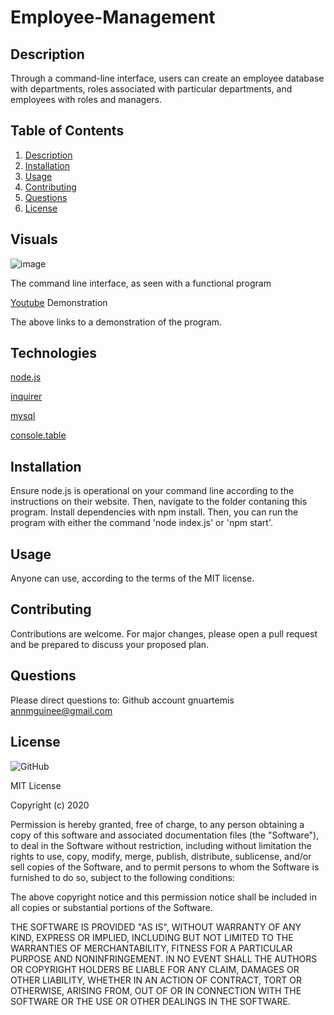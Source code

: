 # Employee-Management
## Description
Through a command-line interface, users can create an employee database with departments, roles associated with particular departments, and employees with roles and managers.

## Table of Contents
1. [Description](#-Description)
1. [Installation](#Installation)
1. [Usage](#Usage)
1. [Contributing](#Contributing)
1. [Questions](#Questions)
1. [License](#License)

## Visuals 

![image](placeholder)

The command line interface, as seen with a functional program

[Youtube](https://youtu.be/SXk22HcLoXc) Demonstration

The above links to a demonstration of the program.

## Technologies 

[node.js]( https://nodejs.org/en/)

[inquirer](https://www.npmjs.com/package/inquirer)

[mysql](https://www.npmjs.com/package/mysql)

[console.table](https://www.npmjs.com/package/console.table)

## Installation
Ensure node.js is operational on your command line according to the instructions on their website.  Then, navigate to the folder contaning this program. Install dependencies with npm install. Then, you can run the program with either the command 'node index.js' or 'npm start'.

## Usage
Anyone can use, according to the terms of the MIT license.
    
## Contributing
Contributions are welcome. For major changes, please open a pull request and be prepared to discuss your proposed plan.

## Questions
Please direct questions to:
Github account gnuartemis
annmguinee@gmail.com 

## License 

![GitHub](https://img.shields.io/github/license/gnuartemis/Employee-Management) 

MIT License

Copyright (c) 2020
    
Permission is hereby granted, free of charge, to any person obtaining a copy of this software and associated documentation files (the "Software"), to deal in the Software without restriction, including without limitation the rights to use, copy, modify, merge, publish, distribute, sublicense, and/or sell copies of the Software, and to permit persons to whom the Software is furnished to do so, subject to the following conditions:

The above copyright notice and this permission notice shall be included in all copies or substantial portions of the Software.

THE SOFTWARE IS PROVIDED "AS IS", WITHOUT WARRANTY OF ANY KIND, EXPRESS OR IMPLIED, INCLUDING BUT NOT LIMITED TO THE WARRANTIES OF MERCHANTABILITY, FITNESS FOR A PARTICULAR PURPOSE AND NONINFRINGEMENT. IN NO EVENT SHALL THE AUTHORS OR COPYRIGHT HOLDERS BE LIABLE FOR ANY CLAIM, DAMAGES OR OTHER LIABILITY, WHETHER IN AN ACTION OF CONTRACT, TORT OR OTHERWISE, ARISING FROM, OUT OF OR IN CONNECTION WITH THE SOFTWARE OR THE USE OR OTHER DEALINGS IN THE SOFTWARE.